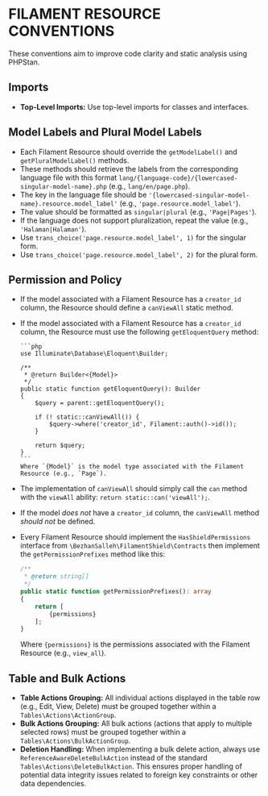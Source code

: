 # FILAMENT RESOURCE CONVENTIONS

These conventions aim to improve code clarity and static analysis using PHPStan.

## Imports

-   **Top-Level Imports:** Use top-level imports for classes and interfaces.

## Model Labels and Plural Model Labels

-   Each Filament Resource should override the `getModelLabel()` and `getPluralModelLabel()` methods.
-   These methods should retrieve the labels from the corresponding language file with this format `lang/{language-code}/{lowercased-singular-model-name}.php` (e.g., `lang/en/page.php`).
-   The key in the language file should be `'{lowercased-singular-model-name}.resource.model_label'` (e.g., `'page.resource.model_label'`).
-   The value should be formatted as `singular|plural` (e.g., `'Page|Pages'`).
-   If the language does not support pluralization, repeat the value (e.g., `'Halaman|Halaman'`).
-   Use `trans_choice('page.resource.model_label', 1)` for the singular form.
-   Use `trans_choice('page.resource.model_label', 2)` for the plural form.

## Permission and Policy

-   If the model associated with a Filament Resource has a `creator_id` column, the Resource should define a `canViewAll` static method.
-   If the model associated with a Filament Resource has a `creator_id` column, the Resource must use the following `getEloquentQuery` method:

        ```php
        use Illuminate\Database\Eloquent\Builder;

        /**
         * @return Builder<{Model}>
         */
        public static function getEloquentQuery(): Builder
        {
            $query = parent::getEloquentQuery();

            if (! static::canViewAll()) {
                $query->where('creator_id', Filament::auth()->id());
            }

            return $query;
        }
        ```
        Where `{Model}` is the model type associated with the Filament Resource (e.g., `Page`).

-   The implementation of `canViewAll` should simply call the `can` method with the `viewAll` ability: `return static::can('viewAll');`.
-   If the model _does not_ have a `creator_id` column, the `canViewAll` method _should not_ be defined.
-   Every Filament Resource should implement the `HasShieldPermissions` interface from `\BezhanSalleh\FilamentShield\Contracts` then implement the `getPermissionPrefixes` method like this:

    ```php
    /**
     * @return string[]
     */
    public static function getPermissionPrefixes(): array
    {
        return [
            {permissions}
        ];
    }
    ```

    Where `{permissions}` is the permissions associated with the Filament Resource (e.g., `view_all`).

## Table and Bulk Actions

-   **Table Actions Grouping:** All individual actions displayed in the table row (e.g., Edit, View, Delete) must be grouped together within a `Tables\Actions\ActionGroup`.
-   **Bulk Actions Grouping:** All bulk actions (actions that apply to multiple selected rows) must be grouped together within a `Tables\Actions\BulkActionGroup`.
-   **Deletion Handling:** When implementing a bulk delete action, always use `ReferenceAwareDeleteBulkAction` instead of the standard `Tables\Actions\DeleteBulkAction`. This ensures proper handling of potential data integrity issues related to foreign key constraints or other data dependencies.
